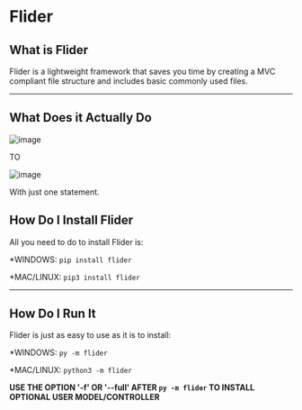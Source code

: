 # Flider

## What is Flider

Flider is a lightweight framework that saves you time by creating a MVC compliant file structure and includes basic commonly used files.

-------------------------------------------------------------------------------------------------------------------------------------------------------------------------

## What Does it Actually Do

![image](https://user-images.githubusercontent.com/48308407/129401241-dfe0b020-4f62-4b44-b13c-f6127063d5ce.png)

TO

![image](https://user-images.githubusercontent.com/48308407/129401378-c603c551-9971-427c-8fc8-437704be7366.png)

With just one statement.

## How Do I Install Flider

All you need to do to install Flider is:

*WINDOWS: `pip install flider`

*MAC/LINUX: `pip3 install flider`

-----------------------------------------------------------------------------------------------------------------------------------------------------------------------------

## How Do I Run It

Flider is just as easy to use as it is to install:

*WINDOWS: `py -m flider`

*MAC/LINUX: `python3 -m flider`

**USE THE OPTION '-f' OR '--full' AFTER `py -m flider` TO INSTALL OPTIONAL USER MODEL/CONTROLLER**
